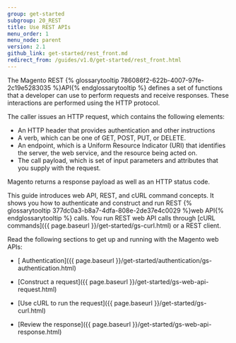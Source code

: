 ```yaml
---
group: get-started
subgroup: 20_REST
title: Use REST APIs
menu_order: 1
menu_node: parent
version: 2.1
github_link: get-started/rest_front.md
redirect_from: /guides/v1.0/get-started/rest_front.html
---
```


The Magento REST {% glossarytooltip 786086f2-622b-4007-97fe-2c19e5283035 %}API{% endglossarytooltip %} defines a set of functions that a developer can use to perform requests and receive responses. These interactions are performed using the HTTP protocol.

The caller issues an HTTP request, which contains the following elements:

* An HTTP header that provides authentication and other instructions
* A verb, which can be one of GET, POST, PUT, or DELETE.
* An endpoint, which is a Uniform Resource Indicator (URI) that identifies the server, the web service, and the resource being acted on.
* The call payload, which is set of input parameters and attributes that you supply with the request.

Magento returns a response payload as well as an HTTP status code.

This guide introduces web API, REST, and cURL command concepts. It shows you how to authenticate and construct and run REST {% glossarytooltip 377dc0a3-b8a7-4dfa-808e-2de37e4c0029 %}web API{% endglossarytooltip %} calls. You run REST web API calls through [cURL commands]({{ page.baseurl }}/get-started/gs-curl.html) or a REST client.


Read the following sections to get up and running with the Magento web APIs:
<ul>
   <li>
      <p>
         [ Authentication]({{ page.baseurl }}/get-started/authentication/gs-authentication.html)
      </p>
   </li>
   <li>
      <p>
         [Construct a request]({{ page.baseurl }}/get-started/gs-web-api-request.html)
      </p>
   </li>
   <li>
      <p>
         [Use cURL to run the request]({{ page.baseurl }}/get-started/gs-curl.html)
      </p>
   </li>
   <li>
      <p>
         [Review the response]({{ page.baseurl }}/get-started/gs-web-api-response.html)
      </p>
   </li>

</ul>

   <!--
      <li>
         <p>
            [SOAP web API calls]({{ page.baseurl }}/get-started/soap/soap-web-api-calls.html)
         </p>
      </li>
      -->
